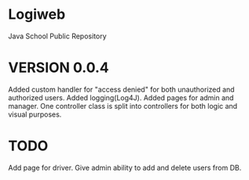 # Logiweb
Java School Public Repository

# VERSION 0.0.4

Added custom handler for "access denied" for both unauthorized and authorized users. Added logging(Log4J). Added pages for admin and manager. One controller class is split into controllers for both logic and visual purposes.

# TODO

Add page for driver. Give admin ability to add and delete users from DB.
